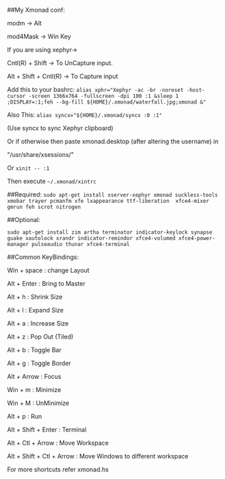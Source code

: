 ##My Xmonad conf:

modm -> Alt 

mod4Mask -> Win Key 


If you are using xephyr->

Cntl(R) + Shift -> To UnCapture input. 

Alt + Shift + Cntl(R) -> To Capture input 


Add this to your bashrc: 
`
alias xphr="Xephyr -ac -br -noreset -host-cursor -screen 1366x764 -fullscreen -dpi 100 :1 &sleep 1 ;DISPLAY=:1;feh --bg-fill ${HOME}/.xmonad/waterfall.jpg;xmonad &" 
`

Also This: 
`
alias syncx="${HOME}/.xmonad/syncx :0 :1"
`

(Use syncx to sync Xephyr clipboard)

Or if otherwise then paste xmonad.desktop (after altering the username)
in 

"/usr/share/xsessions/"

Or 
`
xinit -- :1
`

Then execute
`
~/.xmonad/xintrc
`

##Required:
`
sudo apt-get install xserver-xephyr xmonad suckless-tools xmobar trayer pcmanfm xfe lxappearance ttf-liberation  xfce4-mixer gmrun feh scrot nitrogen 
`

##Optional:

`
sudo apt-get install zim artha terminator indicator-keylock synapse guake xautolock xrandr indicator-remindor xfce4-volumed xfce4-power-manager pulseaudio thunar xfce4-terminal
`

##Common KeyBindings:

Win + space : change Layout

Alt + Enter : Bring to Master

Alt + h     : Shrink Size

Alt + l     : Expand Size

Alt + a     : Increase Size

Alt + z     : Pop Out (Tiled)

Alt + b     : Toggle Bar

Alt + g     : Toggle Border

Alt + Arrow : Focus




Win + m     : Minimize

Win + M     : UnMinimize




Alt + p                   : Run

Alt + Shift + Enter       : Terminal

Alt + Ctl + Arrow         : Move Workspace

Alt + Shift + Ctl + Arrow : Move Windows to different workspace


For more shortcuts refer xmonad.hs
